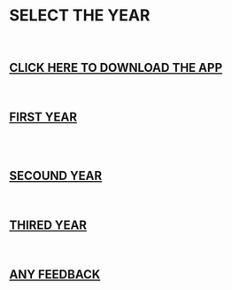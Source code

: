 <html>
<head>
<link rel="stylesheet" href="index.css">
</head>
<body>
     <h1> SELECT THE YEAR </h1>
    <br>
    <a href=""> <h2> CLICK HERE TO DOWNLOAD THE APP </h2></a>
     <br>
    <a href="1r.html"> <h2> FIRST YEAR  </h2></a>
     <br>
     <br>
     <a href="2r.html"> <h2> SECOUND YEAR  </h2></a>
     <br>
     <a href="3r.html"> <h2> THIRED YEAR </h2></a>
     <br>
  <a href="mailto:lakshmikanthkcse@gmail.com"> <h2> ANY FEEDBACK <br> </h2></a>
     <br>
</body>
</html>
